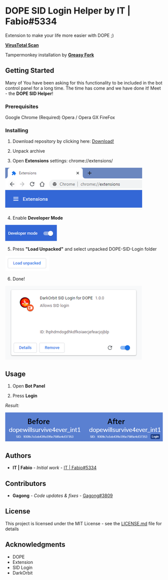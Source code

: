 # DOPE SID Login Helper by IT | Fabio#5334

Extension to make your life more easier with DOPE ;)

**[VirusTotal Scan](https://www.virustotal.com/gui/file/92a7e0c0ae44218aedeba10bd26296ee0f2e5d05c5b5cbec721bd81dd88baead/detection)**

Tampermonkey installation by **[Greasy Fork](https://greasyfork.org/it/scripts/395707-dope-helper-dosid)**

## Getting Started

Many of You have been asking for this functionality to be included in the bot control panel for a long time. 
The time has come and we have done it! 
Meet - the **DOPE SID Helper**!

### Prerequisites

Google Chrome (Required)
Opera / Opera GX
FireFox

### Installing

1) Download repository by clicking here: [Download!](https://github.com/Gagong/DOPE-SID-Login/archive/master.zip)

2) Unpack archive

3) Open **Extensions** settings: chrome://extensions/

![Extensions](https://github.com/Gagong/DOPE-SID-Login/raw/master/Docs/Extensions.PNG)

4) Enable **Developer Mode**

![DeveloperMode](https://github.com/Gagong/DOPE-SID-Login/raw/master/Docs/DeveloperMode.PNG)

5) Press **"Load Unpacked"** and select unpacked DOPE-SID-Login folder

![LoadUnpacked](https://github.com/Gagong/DOPE-SID-Login/raw/master/Docs/LoadUnpacked.PNG)

6) Done!

![Done](https://github.com/Gagong/DOPE-SID-Login/raw/master/Docs/Done.PNG)

## Usage

1) Open **Bot Panel**

2) Press **Login**

*Result:*

![Login](https://github.com/Gagong/DOPE-SID-Login/raw/master/Docs/NewSID.PNG)

## Authors

* **IT | Fabio** - *Initial work* - [IT | Fabio#5334](https://github.com/fabio1999ita)

## Contributors

* **Gagong** - *Code updates & fixes* - [Gagong#3809](https://github.com/Gagong)

## License

This project is licensed under the MIT License - see the [LICENSE.md](LICENSE.md) file for details

## Acknowledgments

* DOPE
* Extension
* SID Login
* DarkOrbit
